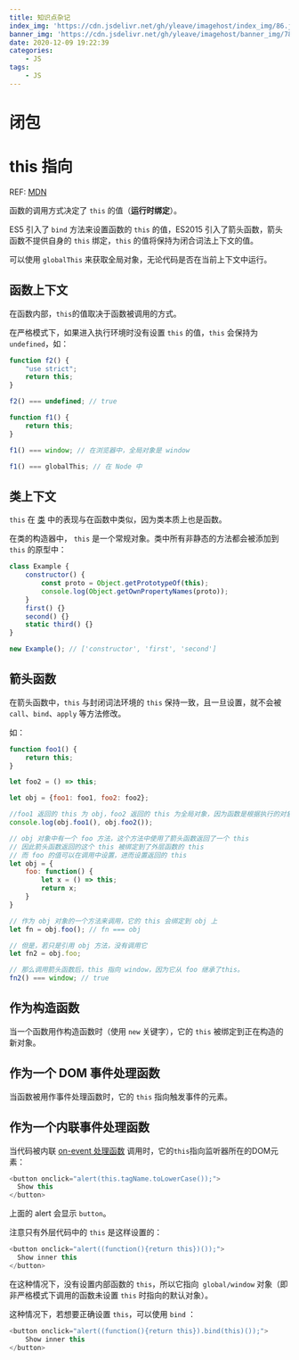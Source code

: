 ```yaml
---
title: 知识点杂记
index_img: 'https://cdn.jsdelivr.net/gh/yleave/imagehost/index_img/86.jpg'
banner_img: 'https://cdn.jsdelivr.net/gh/yleave/imagehost/banner_img/78.jpg'
date: 2020-12-09 19:22:39
categories:
    - JS
tags:
    - JS
---
```




# 闭包





# this 指向

REF: [MDN](https://developer.mozilla.org/zh-CN/docs/Web/JavaScript/Reference/Operators/this)


函数的调用方式决定了 `this` 的值（**运行时绑定**）。

ES5 引入了 `bind` 方法来设置函数的 `this` 的值，ES2015 引入了箭头函数，箭头函数不提供自身的 `this` 绑定，`this` 的值将保持为闭合词法上下文的值。



可以使用 `globalThis` 来获取全局对象，无论代码是否在当前上下文中运行。



## 函数上下文

在函数内部，`this`的值取决于函数被调用的方式。



在严格模式下，如果进入执行环境时没有设置 `this` 的值，`this` 会保持为 `undefined`，如：

```js
function f2() {
    "use strict";
    return this;
}

f2() === undefined; // true

function f1() {
    return this;
}

f1() === window; // 在浏览器中，全局对象是 window

f1() === globalThis; // 在 Node 中
```



## 类上下文

`this` 在 [类](https://developer.mozilla.org/zh-CN/docs/Web/JavaScript/Reference/Classes) 中的表现与在函数中类似，因为类本质上也是函数。



在类的构造器中， `this` 是一个常规对象。类中所有非静态的方法都会被添加到 `this` 的原型中：

```js
class Example {
    constructor() {
        const proto = Object.getPrototypeOf(this);
        console.log(Object.getOwnPropertyNames(proto));
    }
    first() {}
    second() {}
    static third() {}
}

new Example(); // ['constructor', 'first', 'second']
```



## 箭头函数

在箭头函数中，`this` 与封闭词法环境的 `this` 保持一致，且一旦设置，就不会被 `call`、`bind`、`apply` 等方法修改。

如：

```js
function foo1() {
    return this;
}

let foo2 = () => this;

let obj = {foo1: foo1, foo2: foo2};

//foo1 返回的 this 为 obj，foo2 返回的 this 为全局对象，因为函数是根据执行的对象来绑定 this 的，而箭头函数是创建的时候就绑定了上下文环境
console.log(obj.foo1(), obj.foo2());
```



```js
// obj 对象中有一个 foo 方法，这个方法中使用了箭头函数返回了一个 this
// 因此箭头函数返回的这个 this 被绑定到了外层函数的 this
// 而 foo 的值可以在调用中设置，进而设置返回的 this
let obj = {
    foo: function() {
        let x = () => this;
        return x;
    }
}

// 作为 obj 对象的一个方法来调用，它的 this 会绑定到 obj 上
let fn = obj.foo(); // fn === obj

// 但是，若只是引用 obj 方法，没有调用它
let fn2 = obj.foo;

// 那么调用箭头函数后，this 指向 window，因为它从 foo 继承了this。
fn2() === window; // true
```



## 作为构造函数

当一个函数用作构造函数时（使用 `new` 关键字），它的 `this` 被绑定到正在构造的新对象。



## 作为一个 DOM 事件处理函数

当函数被用作事件处理函数时，它的 `this` 指向触发事件的元素。



## 作为一个内联事件处理函数

当代码被内联 [on-event 处理函数](https://developer.mozilla.org/zh-CN/docs/Web/Guide/Events/Event_handlers) 调用时，它的`this`指向监听器所在的DOM元素：

```js
<button onclick="alert(this.tagName.toLowerCase());">
  Show this
</button>
```

上面的 alert 会显示 `button`。

注意只有外层代码中的 `this` 是这样设置的：

```js
<button onclick="alert((function(){return this})());">
  Show inner this
</button>
```

在这种情况下，没有设置内部函数的 `this`，所以它指向` global/window` 对象（即非严格模式下调用的函数未设置 `this` 时指向的默认对象）。

这种情况下，若想要正确设置 `this`，可以使用 `bind` ：

```js
<button onclick="alert((function(){return this}).bind(this)());">
    Show inner this
</button>
```





















